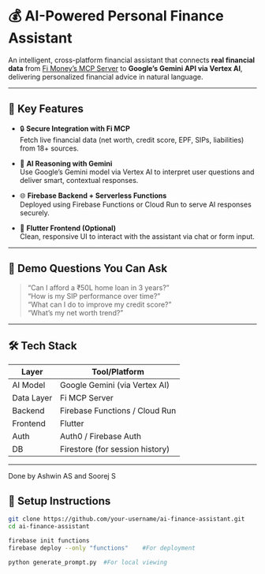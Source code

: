 # 💰 AI-Powered Personal Finance Assistant

An intelligent, cross-platform financial assistant that connects **real financial data** from [Fi Money’s MCP Server](https://github.com/epiFi/mcp-docs) to **Google’s Gemini API via Vertex AI**, delivering personalized financial advice in natural language.

---

## 🧩 Key Features

- 🔒 **Secure Integration with Fi MCP**  
  Fetch live financial data (net worth, credit score, EPF, SIPs, liabilities) from 18+ sources.

- 🧠 **AI Reasoning with Gemini**  
  Use Google’s Gemini model via Vertex AI to interpret user questions and deliver smart, contextual responses.

- 🌐 **Firebase Backend + Serverless Functions**  
  Deployed using Firebase Functions or Cloud Run to serve AI responses securely.

- 📱 **Flutter Frontend (Optional)**  
  Clean, responsive UI to interact with the assistant via chat or form input.

---

## 🚀 Demo Questions You Can Ask
> “Can I afford a ₹50L home loan in 3 years?”  
> “How is my SIP performance over time?”  
> “What can I do to improve my credit score?”  
> “What’s my net worth trend?”

---

## 🛠️ Tech Stack

| Layer        | Tool/Platform                     |
|--------------|-----------------------------------|
| AI Model     | Google Gemini (via Vertex AI)     |
| Data Layer   | Fi MCP Server                     |
| Backend      | Firebase Functions / Cloud Run    |
| Frontend     | Flutter                           |
| Auth         | Auth0 / Firebase Auth             |
| DB           | Firestore (for session history)   |

---

Done by Ashwin AS and Soorej S

## 🔧 Setup Instructions


```bash
git clone https://github.com/your-username/ai-finance-assistant.git
cd ai-finance-assistant

firebase init functions
firebase deploy --only "functions"    #For deployment

python generate_prompt.py  #For local viewing


